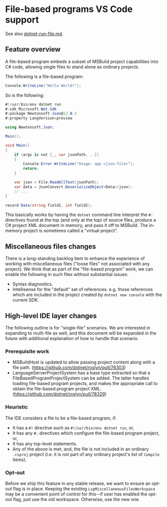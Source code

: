 # File-based programs VS Code support

See also [dotnet-run-file.md](https://github.com/dotnet/sdk/blob/main/documentation/general/dotnet-run-file.md).

## Feature overview

A file-based program embeds a subset of MSBuild project capabilities into C# code, allowing single files to stand alone as ordinary projects.

The following is a file-based program:

```cs
Console.WriteLine("Hello World!");
```

So is the following:

```cs
#!/usr/bin/env dotnet run
#:sdk Microsoft.Net.Sdk
#:package Newtonsoft.Json@13.0.3
#:property LangVersion=preview

using Newtonsoft.Json;

Main();

void Main()
{
    if (args is not [_, var jsonPath, ..])
    {
        Console.Error.WriteLine("Usage: app <json-file>");
        return;
    }

    var json = File.ReadAllText(jsonPath);
    var data = JsonConvert.DeserializeObject<Data>(json);
    // ...
}

record Data(string field1, int field2);
```

This basically works by having the `dotnet` command line interpret the `#:` directives found at the top (and only at the top) of source files, produce a C# project XML document in memory, and pass it off to MSBuild. The in-memory project is sometimes called a "virtual project".

## Miscellaneous files changes

There is a long-standing backlog item to enhance the experience of working with miscellaneous files ("loose files" not associated with any project). We think that as part of the "file-based program" work, we can enable the following in such files without substantial issues:
- Syntax diagnostics.
- Intellisense for the "default" set of references. e.g. those references which are included in the project created by `dotnet new console` with the current SDK.

## High-level IDE layer changes

The following outline is for "single-file" scenarios. We are interested in expanding to multi-file as well, and this document will be expanded in the future with additional explanation of how to handle that scenario.

### Prerequisite work
- MSBuildHost is updated to allow passing project content along with a file path. (https://github.com/dotnet/roslyn/pull/78303)
- LanguageServerProjectSystem has a base type extracted so that a FileBasedProgramProjectSystem can be added. The latter handles loading file-based program projects, and makes the appropriate call to obtain the file-based program project XML. (https://github.com/dotnet/roslyn/pull/78329)

### Heuristic
The IDE considers a file to be a file-based program, if:
- It has a `#!` directive such as `#!/usr/bin/env dotnet run`, or,
- It has any `#:` directives which configure the file-based program project, or,
- It has any top-level statements.
- Any of the above is met, and, the file is not included in an ordinary `.csproj` project (i.e. it is not part of any ordinary project's list of `Compile` items).

### Opt-out

Before we ship this feature in any stable release, we want to ensure an opt-out flag is in place. Keeping the existing `LspMiscellaneousFilesWorkspace` may be a convenient point of control for this--if user has enabled the opt-out flag, just use the old workspace. Otherwise, use the new one.

